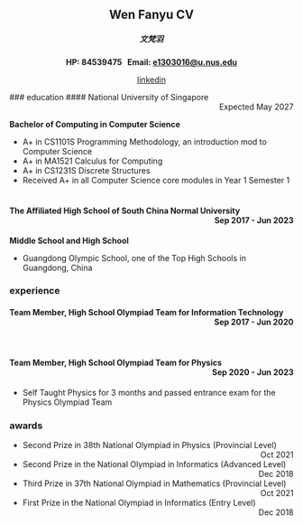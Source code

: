 <div align="center"> 

## Wen Fanyu CV

##### 文梵羽

**HP: 84539475      Email: e1303016@u.nus.edu**

[linkedin](https://www.linkedin.com/in/fanyu-wen-176b14289/)

</div>
 
<div align="left"> 
### education
#### National University of Singapore	<div align="right"> Expected May 2027 </div>

**Bachelor of Computing in Computer Science**

- A+ in CS1101S Programming Methodology, an introduction mod to Computer Science
- A+ in MA1521 Calculus for Computing
- A+ in CS1231S Discrete Structures
- Received A+ in all Computer Science core modules in Year 1 Semester 1
 
#### The Affiliated High School of South China Normal University	<div align="right"> Sep 2017 - Jun 2023 </div>

**Middle School and High School**

- Guangdong Olympic School, one of the Top High Schools in Guangdong, China
 
### experience

#### Team Member, High School Olympiad Team for Information Technology	<div align="right">Sep 2017 - Jun 2020</div>
 
#### Team Member, High School Olympiad Team for Physics	<div align="right"> Sep 2020 - Jun 2023 </div>

- Self Taught Physics for 3 months and passed entrance exam for the Physics Olympiad Team
 
### awards
- Second Prize in 38th National Olympiad in Physics (Provincial Level)  <div align="right">Oct 2021</div>
- Second Prize in the National Olympiad in Informatics (Advanced Level) <div align="right">Dec 2018</div>
- Third Prize in 37th National Olympiad in Mathematics (Provincial Level) <div align="right">Oct 2021</div>
- First Prize in the National Olympiad in Informatics (Entry Level) <div align="right">Dec 2018</div>

</div>



















